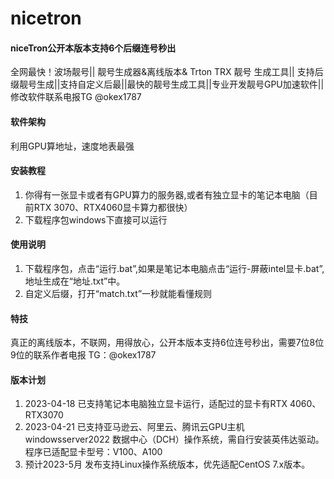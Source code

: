 # nicetron
#### niceTron公开本版本支持6个后缀连号秒出
全网最快！波场靓号|| 靓号生成器&离线版本& Trton TRX 靓号 生成工具|| 支持后缀靓号生成||支持自定义后最||最快的靓号生成工具||专业开发靓号GPU加速软件||修改软件联系电报TG @okex1787

#### 软件架构
利用GPU算地址，速度地表最强

#### 安装教程

1. 你得有一张显卡或者有GPU算力的服务器,或者有独立显卡的笔记本电脑（目前RTX 3070、RTX4060显卡算力都很快）
2. 下载程序包windows下直接可以运行

#### 使用说明

1. 下载程序包，点击“运行.bat”,如果是笔记本电脑点击“运行-屏蔽intel显卡.bat”,地址生成在“地址.txt”中。
2. 自定义后缀，打开“match.txt”一秒就能看懂规则
#### 特技
真正的离线版本，不联网，用得放心，公开本版本支持6位连号秒出，需要7位8位9位的联系作者电报 TG：@okex1787  

#### 版本计划

1. 2023-04-18 已支持笔记本电脑独立显卡运行，适配过的显卡有RTX 4060、RTX3070
2. 2023-04-21 已支持亚马逊云、阿里云、腾讯云GPU主机 windowsserver2022 数据中心（DCH）操作系统，需自行安装英伟达驱动。程序已适配显卡型号：V100、A100
3. 预计2023-5月 发布支持Linux操作系统版本，优先适配CentOS 7.x版本。
